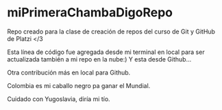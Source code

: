 # miPrimeraChambaDigoRepo
Repo creado para la clase de creación de repos del curso de Git y GitHub de Platzi &lt;/3

Esta línea de código fue agregada desde mi terminal en local para ser actualizada también a mi repo en la nube:) 
Y esta desde Github...

Otra contribución más en local para Github.

Colombia es mi caballo negro pa ganar el Mundial.

Cuidado con Yugoslavia, diría mi tío.
